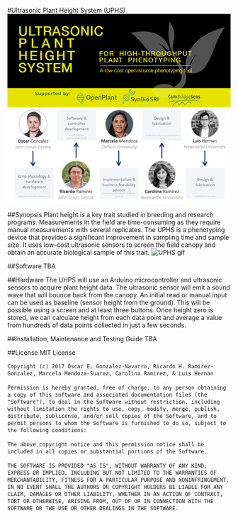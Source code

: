 #Ultrasonic Plant Height System (UPHS)
![UPHS banner](Images/banner.jpg)
![team](Images/UPHS_team.png)

##Synopsis
Plant height is a key trait studied in breeding and research programs. Measurements in the field are time-consuming as they require manual measurements with several replicates.  The UPHS is a phenotyping device that provides a significant improvement in sampling time and sample size. It uses low-cost ultrasonic sensors to screen the field canopy and obtain an accurate biological sample of this trait.
![UPHS gif](Images/UPHS.gif)

##Software
TBA

##Hardware
The UHPS will use an Arduino microcontroller and ultrasonic sensors to acquire plant height data. The ultrasonic sensor will emit a sound wave that will bounce back from the canopy. An initial read or manual input can be used as baseline (sensor height from the ground). This will be possible using a screen and at least three buttons. Once height zero is stored, we can calculate height from each data point and average a value from hundreds of data points collected in just a few seconds.

##Installation, Maintenance and Testing Guide
TBA

##License
    MIT License

	Copyright (c) 2017 Oscar E. Gonzalez-Navarro, Ricardo H. Ramirez-Gonzalez, Marcela Mendoza-Suarez, Carolina Ramirez, & Luis Hernan

	Permission is hereby granted, free of charge, to any person obtaining a copy of this software and associated documentation files (the "Software"), to deal in the Software without restriction, including without limitation the rights to use, copy, modify, merge, publish, distribute, sublicense, and/or sell copies of the Software, and to permit persons to whom the Software is furnished to do so, subject to the following conditions:

    The above copyright notice and this permission notice shall be included in all copies or substantial portions of the Software.

    THE SOFTWARE IS PROVIDED "AS IS", WITHOUT WARRANTY OF ANY KIND, EXPRESS OR IMPLIED, INCLUDING BUT NOT LIMITED TO THE WARRANTIES OF MERCHANTABILITY, FITNESS FOR A PARTICULAR PURPOSE AND NONINFRINGEMENT. IN NO EVENT SHALL THE AUTHORS OR COPYRIGHT HOLDERS BE LIABLE FOR ANY CLAIM, DAMAGES OR OTHER LIABILITY, WHETHER IN AN ACTION OF CONTRACT, TORT OR OTHERWISE, ARISING FROM, OUT OF OR IN CONNECTION WITH THE SOFTWARE OR THE USE OR OTHER DEALINGS IN THE SOFTWARE.

